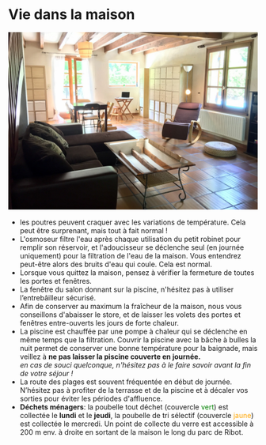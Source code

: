 # Vie dans la maison
![Salon](../img/salon.jpg "le salon")

* les poutres peuvent craquer avec les variations de température. Cela peut être surprenant, mais tout à fait normal !
* L'osmoseur filtre l'eau après chaque utilisation du petit robinet pour remplir son réservoir, et l'adoucisseur se déclenche seul \(en journée uniquement\) pour la filtration de l'eau de la maison. Vous entendrez peut-être alors des bruits d'eau qui coule. Cela est normal.
* Lorsque vous quittez la maison, pensez à vérifier la fermeture de toutes les portes et fenêtres.
* La fenêtre du salon donnant sur la piscine, n'hésitez pas à utiliser l’entrebâilleur sécurisé.
* Afin de conserver au maximum la fraîcheur de la maison, nous vous conseillons d'abaisser le store, et de laisser les volets des portes et fenêtres entre-ouverts les jours de forte chaleur.
* La piscine est chauffée par une pompe à chaleur qui se déclenche en même temps que la filtration. Couvrir la piscine avec la bâche à bulles la nuit permet de conserver une bonne température pour la baignade, mais veillez à **ne pas laisser la piscine couverte en journée.**  
_en cas de souci quelconque, n'hésitez pas à le faire savoir avant la fin de votre séjour !_
* La route des plages est souvent fréquentée en début de journée. N’hésitez pas à profiter de la terrasse et de la piscine et à décaler vos sorties pour éviter les périodes d'affluence.
* **Déchets ménagers**: la poubelle tout déchet (couvercle <FONT COLOR="green">vert</font>) est collectée le **lundi** et le **jeudi**, la poubelle de tri sélectif (couvercle <FONT COLOR="orange">jaune</font>) est collectée le mercredi. Un point de collecte du verre est accessible à 200 m env. à droite en sortant de la maison le long du parc de Ribot.
